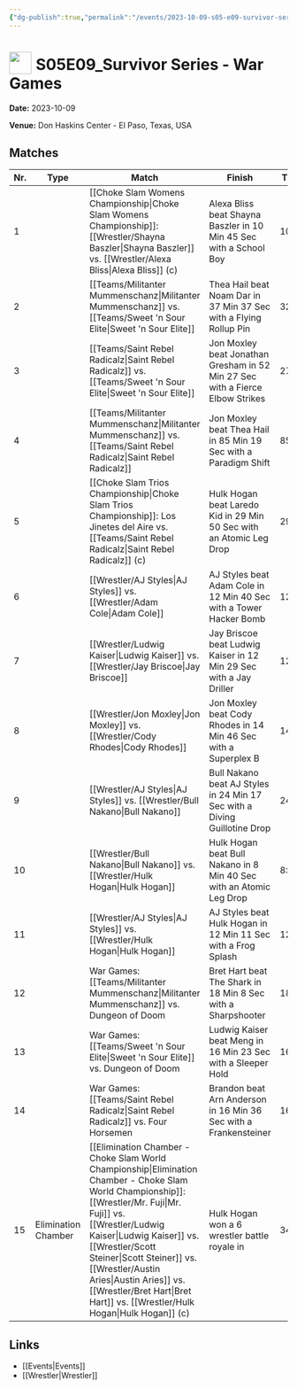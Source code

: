 ```yaml
---
{"dg-publish":true,"permalink":"/events/2023-10-09-s05-e09-survivor-series-war-games/","title":"S05E09_Survivor Series - War Games","noteIcon":""}
---
```



# <img src="https://github.com/CptSpaulding1980/choke-slam-wrestling/releases/download/images/ChokeSlam.png" width="40" style="vertical-align:bottom; margin-right:8px;">**S05E09_Survivor Series - War Games**

**Date:** 2023-10-09

**Venue:** Don Haskins Center - El Paso, Texas, USA

## Matches

| Nr. | Type | Match | Finish | Time | Rating | Score |
|-----|------|-------|--------|------|--------|-------|
| 1 |  | [[Choke Slam Womens Championship\|Choke Slam Womens Championship]]: [[Wrestler/Shayna Baszler\|Shayna Baszler]] vs. [[Wrestler/Alexa Bliss\|Alexa Bliss]] (c) | Alexa Bliss beat Shayna Baszler in 10 Min 45 Sec with a School Boy | 10:45 | ★★1/2 | 67 |
| 2 |  | [[Teams/Militanter Mummenschanz\|Militanter Mummenschanz]] vs. [[Teams/Sweet 'n Sour Elite\|Sweet 'n Sour Elite]] | Thea Hail beat Noam Dar in 37 Min 37 Sec with a Flying Rollup Pin | 32:14 | ★★★★3/4 | 99 |
| 3 |  | [[Teams/Saint Rebel Radicalz\|Saint Rebel Radicalz]] vs. [[Teams/Sweet 'n Sour Elite\|Sweet 'n Sour Elite]] | Jon Moxley beat Jonathan Gresham in 52 Min 27 Sec with a Fierce Elbow Strikes | 27:07 | ★★★★3/4 | 99 |
| 4 |  | [[Teams/Militanter Mummenschanz\|Militanter Mummenschanz]] vs. [[Teams/Saint Rebel Radicalz\|Saint Rebel Radicalz]] | Jon Moxley beat Thea Hail in 85 Min 19 Sec with a Paradigm Shift | 85:19 | ★★★★★ | 103 |
| 5 |  | [[Choke Slam Trios Championship\|Choke Slam Trios Championship]]: Los Jinetes del Aire vs. [[Teams/Saint Rebel Radicalz\|Saint Rebel Radicalz]] (c) | Hulk Hogan beat Laredo Kid in 29 Min 50 Sec with an Atomic Leg Drop | 29:50 | ★★★1/4 | 74 |
| 6 |  | [[Wrestler/AJ Styles\|AJ Styles]] vs. [[Wrestler/Adam Cole\|Adam Cole]] | AJ Styles beat Adam Cole in 12 Min 40 Sec with a Tower Hacker Bomb | 12:40 | ★★★3/4 | 80 |
| 7 |  | [[Wrestler/Ludwig Kaiser\|Ludwig Kaiser]] vs. [[Wrestler/Jay Briscoe\|Jay Briscoe]] | Jay Briscoe beat Ludwig Kaiser in 12 Min 29 Sec with a Jay Driller | 12:29 | ★★★1/4 | 74 |
| 8 |  | [[Wrestler/Jon Moxley\|Jon Moxley]] vs. [[Wrestler/Cody Rhodes\|Cody Rhodes]] | Jon Moxley beat Cody Rhodes in 14 Min 46 Sec with a Superplex B | 14:46 | ★★★1/2 | 77 |
| 9 |  | [[Wrestler/AJ Styles\|AJ Styles]] vs. [[Wrestler/Bull Nakano\|Bull Nakano]] | Bull Nakano beat AJ Styles in 24 Min 17 Sec with a Diving Guillotine Drop | 24:17 | ★★★★ | 86 |
| 10 |  | [[Wrestler/Bull Nakano\|Bull Nakano]] vs. [[Wrestler/Hulk Hogan\|Hulk Hogan]] | Hulk Hogan beat Bull Nakano in 8 Min 40 Sec with an Atomic Leg Drop | 8:40 | ★★★ | 69 |
| 11 |  | [[Wrestler/AJ Styles\|AJ Styles]] vs. [[Wrestler/Hulk Hogan\|Hulk Hogan]] | AJ Styles beat Hulk Hogan in 12 Min 11 Sec with a Frog Splash | 12:11 | ★★★★ | 86 |
| 12 |  | War Games: [[Teams/Militanter Mummenschanz\|Militanter Mummenschanz]] vs. Dungeon of Doom | Bret Hart beat The Shark in 18 Min 8 Sec with a Sharpshooter | 18:08 | ★★★★ | 85 |
| 13 |  | War Games: [[Teams/Sweet 'n Sour Elite\|Sweet 'n Sour Elite]] vs. Dungeon of Doom | Ludwig Kaiser beat Meng in 16 Min 23 Sec with a Sleeper Hold | 16:23 | ★★★1/4 | 75 |
| 14 |  | War Games: [[Teams/Saint Rebel Radicalz\|Saint Rebel Radicalz]] vs. Four Horsemen | Brandon beat Arn Anderson in 16 Min 36 Sec with a Frankensteiner | 16:36 | ★★★1/4 | 73 |
| 15 | Elimination Chamber | [[Elimination Chamber - Choke Slam World Championship\|Elimination Chamber - Choke Slam World Championship]]: [[Wrestler/Mr. Fuji\|Mr. Fuji]] vs. [[Wrestler/Ludwig Kaiser\|Ludwig Kaiser]] vs. [[Wrestler/Scott Steiner\|Scott Steiner]] vs. [[Wrestler/Austin Aries\|Austin Aries]] vs. [[Wrestler/Bret Hart\|Bret Hart]] vs. [[Wrestler/Hulk Hogan\|Hulk Hogan]] (c) | Hulk Hogan won a 6 wrestler battle royale in | 34:20 | ★★★★★ | 101 |

## Links
- [[Events\|Events]]
- [[Wrestler\|Wrestler]]
